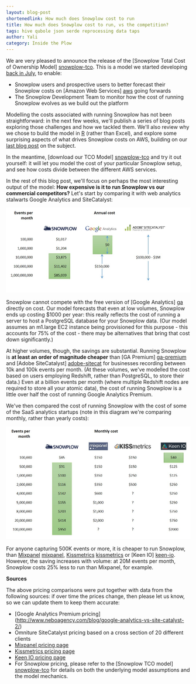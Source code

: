 ```yaml
---
layout: blog-post
shortenedlink: How much does Snowplow cost to run 
title: How much does Snowplow cost to run, vs the competition?
tags: hive qubole json serde reprocessing data taps
author: Yali
category: Inside the Plow  
---
```


We are very pleased to announce the release of the [Snowplow Total Cost of Ownership Model] [snowplow-tco]. This is a model we started developing [back in July][intro-post], to enable:

* Snowplow users and prospective users to better forecast their Snowplow costs on [Amazon Web Services] [aws] going forwards
* The Snowplow Development Team to monitor how the cost of running Snowplow evolves as we build out the platform

Modelling the costs associated with running Snowplow has not been straightforward: in the next few weeks, we'll publish a series of blog posts exploring those challenges and how we tackled them. We'll also review why we chose to build the model in [R][r] (rather than Excel), and explore some surprising aspects of what drives Snowplow costs on AWS, building on our [last blog post][intro-post] on the subject.

In the meantime, [download our TCO Model] [snowplow-tco] and try it out yourself: it will let you model the cost of your particular Snowplow setup, and see how costs divide between the different AWS services. 

In the rest of this blog post, we'll focus on perhaps the most interesting output of the model: **How expensive is it to run Snowplow vs our commercial competitors?** Let's start by comparing it with web analytics stalwarts Google Analytics and SiteCatalyst:

![snowplow-premium-price-comparison][price-comparison-1]

<!--more-->

Snowplow cannot compete with the free version of [Google Analytics] [ga] directly on cost. Our model forecasts that even at low volumes, Snowplow ends up costing $1000 per year: this really reflects the cost of running a server to host a PostgreSQL database for your Snowplow data. (Our model assumes an m1.large EC2 instance being provisioned for this purpose - this accounts for 75% of the cost - there may be alternatives that bring that cost down significantly.)

At higher volumes, though, the savings are substantial. Running Snowplow is **at least an order of magnitude cheaper** than [GA Premium] [ga-premium] and [Adobe SiteCatalyst] [adobe-sitecat] for businesses recording between 10k and 100k events per month. (At these volumes, we've modelled the cost based on users employing Redshift, rather than PostgreSQL, to store their data.) Even at a billion events per month (where multiple Redshift nodes are required to store all your atomic data), the cost of running Snowplow is a little over half the cost of running Google Analytics Premium.

We've then compared the cost of running Snowplow with the cost of some of the SaaS analytics startups (note in this diagram we're comparing monthly, rather than yearly costs):

![snowplow-saas-price-comparison][price-comparison-2]

For anyone capturing 500K events or more, it is cheaper to run Snowplow, than [Mixpanel] [mixpanel], [Kissmetrics] [kissmetrics] or [Keen IO] [keen-io]. However, the saving increases with volume: at 20M events per month, Snowplow costs 25% less to run than Mixpanel, for example.

**Sources**

The above pricing comparisons were put together with data from the following sources: if over time the prices change, then please let us know, so we can update them to keep them accurate:

* [Google Analytics Premium pricing] (http://www.neboagency.com/blog/google-analytics-vs-site-catalyst-2/)
* Omniture SiteCatalyst pricing based on a cross section of 20 different clients
* [Mixpanel pricing page](https://mixpanel.com/pricing/)
* [Kissmetrics pricing page](https://www.kissmetrics.com/pricing)
* [Keen IO pricing page](https://keen.io/)
* For Snowplow pricing, please refer to the [Snowplow TCO model] [snowplow-tco] for details on both the underlying model assumptions and the model mechanics.

[snowplow-tco]: https://github.com/snowplow/snowplow-tco-model
[intro-post]: http://snowplowanalytics.com/blog/2013/07/09/understanding-how-different-parts-of-the-Snowplow-data-pipeline-drive-AWS-costs/
[aws]: http://aws.amazon.com/

[r]: http://cran.r-project.org/
[price-comparison-1]: /static/img/price-comparison/snowplow-google-analytics-omniture-sitecatalyst-price-comparison.png
[price-comparison-2]: /static/img/price-comparison/snowplow-saas-price-comparison.png
[ga]: http://www.google.co.uk/intl/en_uk/analytics/index.html
[ga-premium]: http://www.google.co.uk/intl/en_uk/analytics/premium/index.html
[adobe-sitecat]: http://www.adobe.com/solutions/digital-analytics/marketing-reports-analytics.html
[mixpanel]: https://mixpanel.com/
[kissmetrics]: https://www.kissmetrics.com/
[keen-io]: https://keen.io/